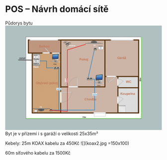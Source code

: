   # POS – Návrh domácí sítě
  Půdorys bytu
  ![](1.jpg)
  Byt je v přízemí i s garáží o velikosti 25x35m²
  
  
  
  
  Kebely:
  25m KOAX kabelu za 450Kč
  ![](koax2.jpg =150x100)
  
  60m síťového kabelu za 1500Kč
  
  
  
